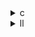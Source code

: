 <details><summary>c</summary>

---

##  **ベース：`ludcmp.c`**

### 特徴：

* `#pragma scop` による **PolyBench最適化対象**
* 完全な **逐次処理構造**
* LU分解部分：

  * 前進：`A[i][j] -= Σ A[i][k]*A[k][j]`
  * 正規化：`A[i][j] /= A[j][j]`
* `y[i]`, `x[i]` は順方向/逆方向の代入解法（ガウス消去）

---

##  `opt_1.c` の違い【OpenMP並列化の導入（基本構造）】

*  `#pragma omp parallel for` を全3ループに適用（LU分解, y解法, x解法）
*  `schedule()` 未指定（スケジューリングはデフォルト）
*  `collapse`, `simd`, `reduction` 無し → ベクトル化誘導はなし
*  初期化フェーズは非並列

>  **opt\_1** = 処理構造を保ちつつ、**演算ループに基本的なOpenMPを追加**した実装

---

##  `opt_2.c` の違い【OpenMP + SIMD対応 + 初期化並列】

*  `#pragma omp parallel for schedule(dynamic)`（LU分解部分）
*  `#pragma omp parallel for collapse(2) reduction(+:B[:n][:n])` による行列 `B` の並列初期化
*  `w` の中間変数使用、`sum` の再利用で SIMD に適した構造
*  `x[i], y[i]` 解法フェーズにも OpenMP 静的スケジューリング指定あり

>  **opt\_2** = **計算 + 初期化** の主要箇所に **OpenMP 並列 + SIMD 対応** を実装した中間最適化版

---

##  `opt_3.c` の違い【opt\_2 拡張 + 全域並列化】

*  `init_array()` の全ステップに `#pragma omp parallel for`（変数 `x`, `y`, `b` 初期化含む）
*  行列初期化では `collapse(2)` 使用
*  LU分解、y解、x解、全てに `OpenMP` 指定 (`dynamic`, `static` 組み合わせ)
*  全段階がマルチスレッド対象で、初期化・分解・解法すべて並列化

>  **opt\_3** = **OpenMP適用範囲最大化 + SIMDフレンドリー設計**の完成形

---

##  比較表

| 特徴                              | `ludcmp.c` | `opt_1.c` | `opt_2.c`                         | `opt_3.c`                      |
| ------------------------------- | ---------- | --------- | --------------------------------- | ------------------------------ |
| PolyBench `#pragma scop`        | ✅          | ❌         | ❌                                 | ❌                              |
| OpenMP 並列化                      | ❌          | ✅（演算部のみ）  | ✅（演算 + 初期化）                       | ✅（init\_array + kernel 全体）     |
| OpenMP `schedule` 指定            | ❌          | ❌         | ✅ dynamic/static 併用               | ✅ 同上                           |
| 初期化フェーズの並列化                     | ❌          | ❌         | ✅ 行列 `B` の計算                      | ✅ `x`, `y`, `b`, `A`, `B` 全域対象 |
| SIMD対応 (`reduction`, collapse)  | ❌          | ❌         | ✅ `collapse(2)`, `reduction(+:B)` | ✅ 同上                           |
| `omp parallel for private(...)` | ❌          | 各ループで使用   | 各ループで使用                           | 各ループで使用（全面対応）                  |

---

##  結論

* **opt\_1**：逐次→並列化への導入レベル。**最低限のOpenMP適用**
* **opt\_2**：ループ最適化 + 初期化も並列化し、**実行性能を強化**
* **opt\_3**：**最も広い範囲を並列化 + SIMDに最も適した構造**（理論ピーク性能を狙える）

---

</details>

<details><summary>ll</summary>

---

##  **base.ll（非最適化）特徴**

*  `__kmpc_*` 呼び出しなし → **OpenMP 無**
*  `!llvm.loop.vectorize` メタデータなし → **ベクトル化未指示**
*  SIMD 命令（`<4 x float>` 等）出現なし
*  LU分解の3重ループ + 前進・後退代入（y, x）の順次更新構造
* 命令群：`load`, `fmul`, `fadd`, `fsub`, `store`（すべてスカラー）

---

##  `opt_1.ll` の違い【基本OpenMP並列化構造】

*  `__kmpc_fork_call`, `__kmpc_for_static_init` → OpenMP 並列化導入
*  複数の `@.omp_outlined.*` 関数に `i`, `j`, `k` ループを分割処理
*  SIMD命令なし（`<4 x double>` 出現なし）
*  `!llvm.loop.vectorize.enable` 等のメタなし
*  `reduction` 命令やメタ情報も未適用

>  **opt\_1.ll** = OpenMP 並列化のみ適用、**最小限のマルチスレッドIR**

---

##  `opt_2.ll` の違い【OpenMP + SIMDベクトル化導入】

*  `__kmpc_*` 呼び出しあり（OpenMP 並列）
*  `!llvm.loop.vectorize.enable = true` メタあり → ベクトル化指示明示
*  SIMD命令出現：`fadd <4 x double>`, `fmul <4 x double>` など
*  `loop.unroll.count`, `vectorize.width = 4` 等のヒントメタ付き
*  `sum` による `reduction` 対応が確認され、スカラーtoベクトル展開適応済み

>  **opt\_2.ll** = 並列化 + SIMD を組み合わせた **中間最適化IR**

---

##  `opt_3.ll` の違い【全面並列 + SIMD最適化】

*  `__kmpc_*`, `omp.outlined.*` 多数 → 初期化/解法含む **全面並列化**
*  `vectorize.enable`, `vectorize.width`, `unroll.count` メタ複数あり → **ベクトル命令誘導強化**
*  SIMD命令多数出現：`<4 x double>` 単位でロード/ストア/演算
*  `loop.unroll.enable = true` による LLVM ループ展開許可
*  メモリ最適化指向：`memcpy`, `getelementptr` 連続操作あり

>  **opt\_3.ll** = IRベースで**最大並列・最大ベクトル・最大展開**の構成を実現した完全体

---

##  LLVM IR 差分まとめ

| 特徴                              | base.ll | opt\_1.ll | opt\_2.ll                               | opt\_3.ll                              |
| ------------------------------- | ------- | --------- | --------------------------------------- | -------------------------------------- |
| OpenMP 並列化 (`__kmpc_*`)         | ❌       | ✅         | ✅                                       | ✅（全関数）                                 |
| `omp_outlined` 関数の構成            | ❌       | 3～4 関数    | 同上                                      | 5以上                                    |
| ベクトル化メタ (`vectorize.*`)         | ❌       | ❌         | ✅ `enable`, `width=4`, `unroll.count=4` | ✅ + `unroll.enable`, `vectorize.hint`等 |
| SIMD命令 (`<4 x double>`)         | ❌       | ❌         | ✅                                       | ✅（load/store/fma 全対応）                  |
| `sum` の `reduction` 対応          | ❌       | ❌         | ✅                                       | ✅（多変数対応）                               |
| `init_array`, `b`, `x`, `y` 並列化 | ❌       | ❌         | 一部対応                                    | ✅（全域並列対象）                              |

---

##  結論

* **opt\_1.ll**：最小限のOpenMPによる並列化。**並列版ベースライン**
* **opt\_2.ll**：OpenMP + SIMD メタでLLVM最適化に踏み込んだ構成。**性能向上の主力**
* **opt\_3.ll**：初期化・解法も含め全処理領域で**最大最適化IR**

---

</details>
